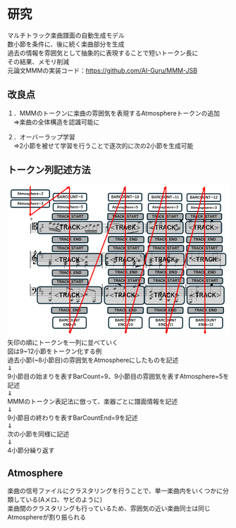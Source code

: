 # 研究
マルチトラック楽曲譜面の自動生成モデル<br>
数小節を条件に、後に続く楽曲部分を生成<br>
過去の情報を雰囲気として抽象的に表現することで短いトークン長に<br>
その結果、メモリ削減<br>
元論文MMMの実装コード：https://github.com/AI-Guru/MMM-JSB<br>

## 改良点
１．MMMのトークンに楽曲の雰囲気を表現するAtmosphereトークンの追加<br>
　⇒楽曲の全体構造を認識可能に<br>
 
２．オーバーラップ学習<br>
　⇒2小節を被せて学習を行うことで逐次的に次の2小節を生成可能<br>

## トークン列記述方法
![Logo](images/Create_token.png)
矢印の順にトークンを一列に並べていく<br>
図は9~12小節をトークン化する例<br>
過去小節(~8小節目)の雰囲気をAtmosphereにしたものを記述<br>
⇓<br>
9小節目の始まりを表すBarCount=9、9小節目の雰囲気を表すAtmosphere=5を記述<br>
⇓<br>
MMMのトークン表記法に倣って、楽器ごとに譜面情報を記述<br>
⇓<br>
9小節目の終わりを表すBarCountEnd=9を記述<br>
⇓<br>
次の小節を同様に記述<br>
⇓<br>
4小節分繰り返す<br>

## Atmosphere
楽曲の信号ファイルにクラスタリングを行うことで、単一楽曲内をいくつかに分類している(Aメロ、サビのように)<br>
楽曲間のクラスタリングも行っているため、雰囲気の近い楽曲同士は同じAtmosphereが割り振られる<br>

